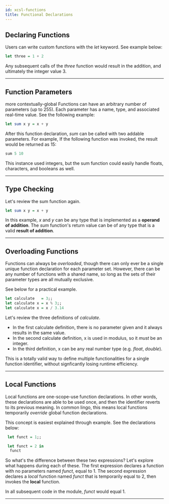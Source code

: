```yaml
---
id: xcsl-functions
title: Functional Declarations
---
```


## Declaring Functions

Users can write custom functions with the *let* keyword.  See example below:
```haskell
let three = 1 + 2
```
Any subsequent calls of the *three* function would result in the addition, and ultimately the integer value 3.

***

## Function Parameters
 more contextually-global
Functions can have an arbitrary number of parameters (up to 255).  Each parameter has a name, type, and associated real-time value.  See the following example:
```haskell
let sum x y = x + y
```
After this function declaration, *sum* can be called with two addable parameters.
For example, If the following function was invoked, the result would be returned as 15:
```ocaml
sum 5 10
```
This instance used integers, but the sum function could easily handle floats, characters, and booleans as well.

***

## Type Checking

Let's review the sum function again.
```haskell
let sum x y = x + y
```

In this example, *x* and *y* can be any type that is implemented as a **operand of addition**.  The *sum* function's return value can be of any type that is a valid **result of addition**.

***

## Overloading Functions

Functions can always be *overloaded*, though there can only ever be a single unique function declaration for each parameter set.  However, there can be any number of functions with a shared name, so long as the sets of their parameter types are all mutually exclusive.

See below for a practical example. 

```haskell
let calculate   = 3;;
let calculate x = x % 3;;
let calculate x = x / 3.14 
```

Let's review the three definitions of *calculate*.  
* In the first calculate definition, there is no parameter given and it always results in the same value.  
* In the second calculate definition, x is used in modulus, so it *must* be an integer.  
* In the third definition, x can be any real number type (e.g. *float*, *double*).  

This is a totally valid way to define multiple functionalities for a single function identifier, without signficantly losing runtime efficiency.

***

## Local Functions

Local functions are one-scope-use function declarations.  In other words, these declarations are able to be used once, and then the identifier reverts to its previous meaning.  In common lingo, this means local functions temporarily *override* global function declarations.

This concept is easiest explained through example.  See the declarations below:

```haskell
 let funct = 1;;

 let funct = 2 in
  funct
```

So what's the difference between these two expressions?  Let's explore what happens during each of these.  The first expression declares a function with no parameters named *funct*, equal to 1.  The second expression declares a *local* function named *funct* that is temporarily equal to 2, then invokes the **local** function.  

In all subsequent code in the module, *funct* would equal 1.  


***
